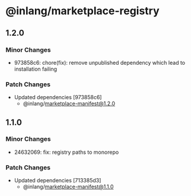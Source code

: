# @inlang/marketplace-registry

## 1.2.0

### Minor Changes

- 973858c6: chore(fix): remove unpublished dependency which lead to installation failing

### Patch Changes

- Updated dependencies [973858c6]
  - @inlang/marketplace-manifest@1.2.0

## 1.1.0

### Minor Changes

- 24632069: fix: registry paths to monorepo

### Patch Changes

- Updated dependencies [713385d3]
  - @inlang/marketplace-manifest@1.1.0
